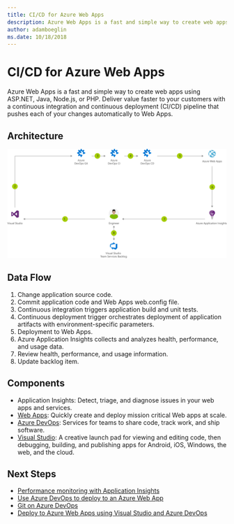 ```yaml
---
title: CI/CD for Azure Web Apps
description: Azure Web Apps is a fast and simple way to create web apps using ASP.NET, Java, Node.js, or PHP. Deliver value faster to your customers with a continuous integration and continuous deployment (CI/CD) pipeline that pushes each of your changes automatically to Web Apps.
author: adamboeglin
ms.date: 10/18/2018
---
```

# CI/CD for Azure Web Apps
Azure Web Apps is a fast and simple way to create web apps using ASP.NET, Java, Node.js, or PHP. Deliver value faster to your customers with a continuous integration and continuous deployment (CI/CD) pipeline that pushes each of your changes automatically to Web Apps.

## Architecture
<img src="media/azure-devops-continuous-integration-and-continuous-deployment-for-azure-web-apps.svg" alt='architecture diagram' />

## Data Flow
1. Change application source code.
1. Commit application code and Web Apps web.config file.
1. Continuous integration triggers application build and unit tests.
1. Continuous deployment trigger orchestrates deployment of application artifacts with environment-specific parameters.
1. Deployment to Web Apps.
1. Azure Application Insights collects and analyzes health, performance, and usage data.
1. Review health, performance, and usage information.
1. Update backlog item.

## Components
* Application Insights: Detect, triage, and diagnose issues in your web apps and services.
* [Web Apps](href="http://azure.microsoft.com/services/app-service/web/): Quickly create and deploy mission critical Web apps at scale.
* [Azure DevOps](href="http://azure.microsoft.com/services/devops/): Services for teams to share code, track work, and ship software.
* [Visual Studio](https://www.visualstudio.com/vs/azure/): A creative launch pad for viewing and editing code,  then debugging, building, and publishing apps for Android, iOS, Windows, the web, and the cloud.

## Next Steps
* [Performance monitoring with Application Insights](https://docs.microsoft.com/azure/application-insights/app-insights-detect-triage-diagnose)
* [Use Azure DevOps to deploy to an Azure Web App](https://docs.microsoft.com/vsts/build-release/apps/cd/azure/aspnet-core-to-azure-webapp)
* [Git on Azure DevOps](https://docs.microsoft.com/vsts/git/gitquickstart?tabs=visual-studio)
* [Deploy to Azure Web Apps using Visual Studio and Azure DevOps](https://docs.microsoft.com/vsts/build-release/apps/cd/deploy-docker-webapp)